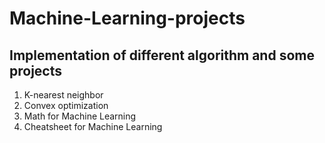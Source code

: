 # Machine-Learning-projects

## Implementation of different algorithm and some projects

1. K-nearest neighbor
2. Convex optimization
3. Math for Machine Learning
4. Cheatsheet for Machine Learning